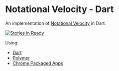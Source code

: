 # Notational Velocity - Dart

An implementation of [Notational Velocity](https://en.wikipedia.org/wiki/Notational_Velocity) in Dart.

[![Stories in Ready](https://badge.waffle.io/GoogleChrome/notational_velocity.dart.png?label=ready)](https://waffle.io/GoogleChrome/notational_velocity.dart)

Using:

* [Dart](https://www.dartlang.org/)
* [Polymer](https://www.dartlang.org/polymer-dart/)
* [Chrome Packaged Apps](http://developer.chrome.com/apps)
